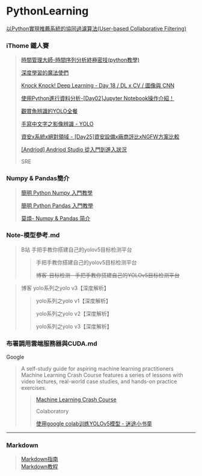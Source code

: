 # PythonLearning


[以Python實現推薦系統的協同過濾算法(User-based Collaborative Filtering)](https://medium.com/qiubingcheng/%E4%BB%A5python%E5%AF%A6%E7%8F%BE%E6%8E%A8%E8%96%A6%E7%B3%BB%E7%B5%B1%E7%9A%84%E5%8D%94%E5%90%8C%E9%81%8E%E6%BF%BE%E7%AE%97%E6%B3%95-d35cc1a1ec8a)


### iThome 鐵人賽
> [時間管理大師-時間序列分析終極密技(python教學)](https://ithelp.ithome.com.tw/users/20127776/ironman/3441)
>
> [深度學習的魔法使們](https://ithelp.ithome.com.tw/users/20112540/ironman/2064?page=2)
> 
> [Knock Knock! Deep Learning - Day 18 / DL x CV / 圖像與 CNN](https://ithelp.ithome.com.tw/articles/10248289)
>
> [使用Python進行資料分析-[Day02]Jupyter Notebook操作介紹！](https://ithelp.ithome.com.tw/articles/10192614)
> 
> [觀賞魚辨識的YOLO全餐](https://ithelp.ithome.com.tw/users/20129510/ironman/4385?page=2)
> 
> [手寫中文字之影像辨識 - YOLO](https://ithelp.ithome.com.tw/users/20141810/ironman/4759?page=1)
> 
> [資安x系統x絕對領域 - [Day25]資安設備x廠商評比xNGFW方案比較](https://ithelp.ithome.com.tw/articles/10188125)
> 
> [[Andriod] Andriod Studio 從入門到進入狀況](https://ithelp.ithome.com.tw/users/20105694/ironman/1642)
> 
> SRE


### Numpy & Pandas簡介
> [簡明 Python Numpy 入門教學](https://blog.techbridge.cc/2020/08/24/numpy-zen-intro-tutorial/)
> 
> [簡明 Python Pandas 入門教學](https://blog.techbridge.cc/2020/09/21/python-pandas-zen-tutorial/)
> 
> [莫煩- Numpy & Pandas 简介](https://mofanpy.com/tutorials/data-manipulation/np-pd/)

### Note-模型參考.md
> B站 手把手教你搭建自己的yolov5目标检测平台
> > 手把手教你搭建自己的yolov5目标检测平台
> > 
> > ~~博客-目标检测--手把手教你搭建自己的YOLOv5目标检测平台~~


> 博客 yolo系列之yolo v3【深度解析】
> > yolo系列之yolo v1【深度解析】
> > 
> > yolo系列之yolo v2【深度解析】
> > 
> > yolo系列之yolo v3【深度解析】


### 布署調用雲端服務器與CUDA.md
Google
> A self-study guide for aspiring machine learning practitioners
Machine Learning Crash Course features a series of lessons with video lectures, real-world case studies, and hands-on practice exercises.
>
> > [Machine Learning Crash Course](https://developers.google.com/machine-learning/crash-course/)
> > 
> > Colaboratory
> > 
> > [使用google colab训练YOLOv5模型 - 迷途小书童](https://xugaoxiang.com/2020/11/01/google-colab-yolov5/)

---
### Markdown
> [Markdown指南](http://itmyhome.com/markdown/article/about/readme.html)  
> [Markdown教程](https://www.runoob.com/markdown/md-paragraph.html)  
